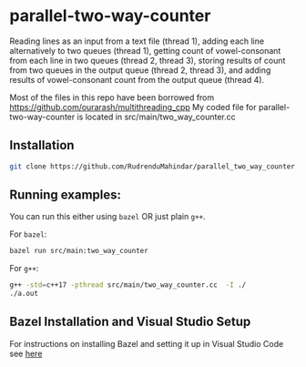 # parallel-two-way-counter
Reading lines as an input from a text file (thread 1), adding each line alternatively to two queues (thread 1), getting count of vowel-consonant from each line in two queues (thread 2, thread 3), storing results of count from two queues in the output queue (thread 2, thread 3), and adding results of vowel-consonant count from the output queue (thread 4).

Most of the files in this repo have been borrowed from https://github.com/ourarash/multithreading_cpp
            My coded file for parallel-two-way-counter is located in src/main/two_way_counter.cc 

## Installation

```bash
git clone https://github.com/RudrenduMahindar/parallel_two_way_counter.git
```

## Running examples:

You can run this either using `bazel` OR just plain `g++`.

For `bazel`:

```bash
bazel run src/main:two_way_counter
```

For `g++`:
```bash
g++ -std=c++17 -pthread src/main/two_way_counter.cc  -I ./
./a.out
```

## Bazel Installation and Visual Studio Setup
For instructions on installing Bazel and setting it up in Visual Studio Code see [here](https://github.com/ourarash/cpp-template)

